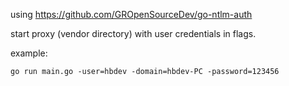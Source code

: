 using https://github.com/GROpenSourceDev/go-ntlm-auth



start proxy (vendor directory) with user credentials in flags.

example:

```go run main.go -user=hbdev -domain=hbdev-PC -password=123456```